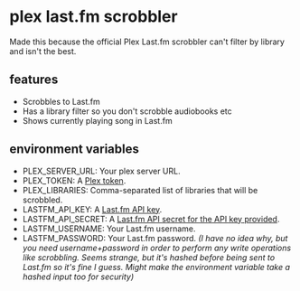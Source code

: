# plex last.fm scrobbler

Made this because the official Plex Last.fm scrobbler can't filter by library and isn't the best.

## features

- Scrobbles to Last.fm
- Has a library filter so you don't scrobble audiobooks etc
- Shows currently playing song in Last.fm

## environment variables

- PLEX_SERVER_URL: Your plex server URL.
- PLEX_TOKEN: A [Plex token](https://support.plex.tv/articles/204059436-finding-an-authentication-token-x-plex-token).
- PLEX_LIBRARIES: Comma-separated list of libraries that will be scrobbled.
- LASTFM_API_KEY: A [Last.fm API key](https://www.last.fm/api/account/create).
- LASTFM_API_SECRET: A [Last.fm API secret for the API key provided](https://www.last.fm/api/account/create).
- LASTFM_USERNAME: Your Last.fm username.
- LASTFM_PASSWORD: Your Last.fm password. _(I have no idea why, but you need username+password in order to perform any write operations like scrobbling. Seems strange, but it's hashed before being sent to Last.fm so it's fine I guess. Might make the environment variable take a hashed input too for security)_
